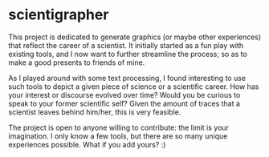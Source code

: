 # scientigrapher
This project is dedicated to generate graphics (or maybe other experiences) that reflect the career of a scientist. It initially started as a fun play with existing tools, and I now want to further streamline the process; so as to make a good presents to friends of mine.

As I played around with some text processing, I found interesting to use such tools to depict a given piece of science or a scientific career. How has your interest or discourse evolved over time? Would you be curious to speak to your former scientific self?
Given the amount of traces that a scientist leaves behind him/her, this is very feasible.

The project is open to anyone willing to contribute: the limit is your imagination. I only know a few tools, but there are so many unique experiences possible. What if you add yours? :)
